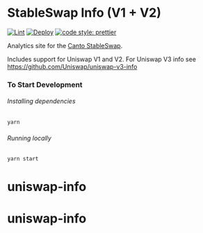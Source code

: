 # StableSwap Info (V1 + V2)

[![Lint](https://github.com/Uniswap/uniswap-info/workflows/Lint/badge.svg)](https://github.com/Uniswap/uniswap-info/actions?query=workflow%3ALint)
[![Deploy](https://github.com/Uniswap/uniswap-info/workflows/Deploy/badge.svg)](https://github.com/Uniswap/uniswap-info/actions?query=workflow%3ADeploy)
[![code style: prettier](https://img.shields.io/badge/code_style-prettier-ff69b4.svg?style=flat-square)](https://github.com/prettier/prettier)

Analytics site for the [Canto StableSwap](https://uniswap.org).

Includes support for Uniswap V1 and V2. For Uniswap V3 info see https://github.com/Uniswap/uniswap-v3-info

### To Start Development

###### Installing dependencies
```bash
yarn
```

###### Running locally
```bash
yarn start
```
# uniswap-info
# uniswap-info
  
